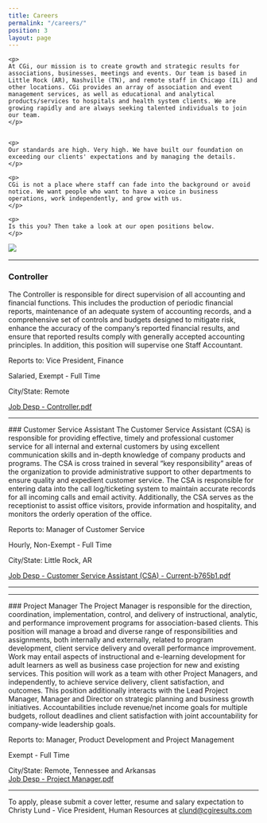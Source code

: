```yaml
---
title: Careers
permalink: "/careers/"
position: 3
layout: page
---
```



<div class="row mb-5 pb-4" style="margin-bottom: 1rem !important;">

  <div class="col-md-6">

    <p>
	At CGi, our mission is to create growth and strategic results for associations, businesses, meetings and events. Our team is based in Little Rock (AR), Nashville (TN), and remote staff in Chicago (IL) and other locations. CGi provides an array of association and event management services, as well as educational and analytical products/services to hospitals and health system clients. We are growing rapidly and are always seeking talented individuals to join our team.
    </p>


    <p>
    Our standards are high. Very high. We have built our foundation on exceeding our clients' expectations and by managing the details. 
    </p>

    <p>
    CGi is not a place where staff can fade into the background or avoid notice. We want people who want to have a voice in business operations, work independently, and grow with us. 
    </p>

    <p>
    Is this you? Then take a look at our open positions below.
    </p>

  </div>

  <div class="col-md-6">
    <img src="/uploads/Highland%20Ridge%20II.jpg" style="max-height: 375px;">
  </div>

</div>
<hr>

### Controller

The Controller is responsible for direct supervision of all accounting and financial functions.  This includes the production of periodic financial reports, maintenance of an adequate system of accounting records, and a comprehensive set of controls and budgets designed to mitigate risk, enhance the accuracy of the company’s reported financial results, and ensure that reported results comply with generally accepted accounting principles.
In addition, this position will supervise one Staff Accountant.<br />

Reports to: Vice President, Finance<br />

Salaried, Exempt - Full Time<br />

City/State: Remote<br />

[Job Desp - Controller.pdf](/uploads/Job%20Desp%20-%20Controller.pdf)

<hr>
### Customer Service Assistant
The Customer Service Assistant (CSA) is responsible for providing effective, timely and professional customer service for all internal and external customers by using excellent communication skills and in-depth knowledge of company products and programs.  The CSA is cross trained in several “key responsibility” areas of the organization to provide administrative support to other departments to ensure quality and expedient customer service. The CSA is responsible for entering data into the call log/ticketing system to maintain accurate records for all incoming calls and email activity. Additionally, the CSA serves as the receptionist to assist office visitors, provide information and hospitality, and monitors the orderly operation of the office. <br />

Reports to: Manager of Customer Service<br />

Hourly, Non-Exempt - Full Time<br />

City/State: Little Rock, AR<br />

[Job Desp - Customer Service Assistant (CSA) - Current-b765b1.pdf](/uploads/Job%20Desp%20-%20Customer%20Service%20Assistant%20(CSA)%20-%20Current-b765b1.pdf)

<hr>

<hr>
### Project Manager
The Project Manager is responsible for the direction, coordination, implementation, control, and delivery of instructional, analytic, and performance improvement programs for association-based clients. This position will manage a broad and diverse range of responsibilities and assignments, both internally and externally, related to program development, client service delivery and overall performance improvement. Work may entail aspects of instructional and e-learning development for adult learners as well as business case projection for new and existing services. This position will work as a team with other Project Managers, and independently, to achieve service delivery, client satisfaction, and outcomes. This position additionally interacts with the Lead Project Manager, Manager and Director on strategic planning and business growth initiatives. Accountabilities include revenue/net income goals for multiple budgets, rollout deadlines and client satisfaction with joint accountability for company-wide leadership goals. <br />

Reports to: Manager, Product Development and Project Management<br />

Exempt - Full Time<br />

City/State: Remote, Tennessee and Arkansas<br />
[Job Desp - Project Manager.pdf](/uploads/Job%20Desp%20-%20Project%20Manager.pdf)

<hr>

To apply, please submit a cover letter, resume and salary expectation to Christy Lund - Vice President, Human Resources at clund@cgiresults.com


